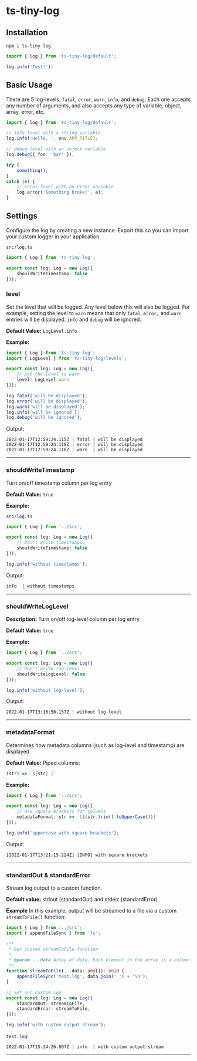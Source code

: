 # ts-tiny-log

## Installation

`npm i ts-tiny-log`

```typescript
import { log } from 'ts-tiny-log/default';

log.info('Test!');
```

## Basic Usage

There are 5 log-levels, `fatal`, `error`, `warn`, `info`, and `debug`. Each one accepts any number of arguments, and also accepts any type of variable, object, array, error, etc.

```typescript
import { log } from 'ts-tiny-log/default';

// info level with a string variable
log.info('Hello, ', env.APP_TITLE);

// debug level with an object variable
log.debug({ foo: 'bar' });

try {
	something();
}
catch (e) {
	// error level with an Error variable
	log.error('Something broke!', e);
}
```

## Settings

Configure the log by creating a new instance. Export this so you can import your custom logger in your application.

`src/log.ts`
```typescript
import { Log } from 'ts-tiny-log';

export const log: Log = new Log({
	shouldWriteTimestamp: false
}));
```

### level
Set the level that will be logged. Any level below this will also be logged. For example, setting the level to `warn` means that only `fatal`, `error,` and `warn` entries will be displayed. `info` and `debug` will be ignored.

**Default Value:** `LogLevel.info`

**Example:**

```typescript
import { Log } from 'ts-tiny-log';
import { LogLevel } from 'ts-tiny-log/levels';

export const log: Log = new Log({
	// Set the level to warn
	level: LogLevel.warn
}));

log.fatal('will be displayed');
log.error('will be displayed');
log.warn('will be displayed');
log.info('will be ignored');
log.debug('will be ignored');
```

Output:
```
2022-01-17T12:59:24.115Z | fatal | will be displayed
2022-01-17T12:59:24.118Z | error | will be displayed
2022-01-17T12:59:24.118Z | warn  | will be displayed
```

---

### shouldWriteTimestamp
Turn on/off timestamp column per log entry

**Default Value:** `true`

**Example:**

`src/log.ts`
```typescript
import { Log } from '../src';

export const log: Log = new Log({
	// Don't write timestamps
	shouldWriteTimestamp: false
}));

log.info('without timestamps');
```

Output:
```
info  | without timestamps
```

---

### shouldWriteLogLevel

**Description:**
Turn on/off log-level column per log entry

**Default Value:** `true`

**Example:**

```typescript
import { Log } from '../src';

export const log: Log = new Log({
	// Don't write log-level
	shouldWriteLogLevel: false
}));

log.info('without log-level');
```

Output:
```
2022-01-17T13:16:50.157Z | without log-level
```

---

### metadataFormat
Determines how metadata columns (such as log-level and timestamp) are displayed.

**Default Value:** Piped columns:
```typescript
(str) => `${str} |`
```

**Example:**

```typescript
import { Log } from '../src';

export const log: Log = new Log({
	// Use square brackets for columns
	metadataFormat: str => `[${str.trim().toUpperCase()}]`
}));

log.info('uppercase with square brackets');
```

Output:
```
[2022-01-17T13:21:15.224Z] [INFO] with square brackets
```

---

### standardOut & standardError
Stream log output to a custom function.

**Default value:** stdout (standardOut) and stderr (standardError)

**Example**
In this example, output will be streamed to a file via a custom `streamToFile()` function:

```typescript
import { Log } from '../src';
import { appendFileSync } from 'fs';

/**
 * Our custom streamToFile function
 * 
 * @param ...data Array of data. Each element in the array is a column of the line.
 */
function streamToFile(...data: any[]): void {
	appendFileSync('test.log', data.join(' ') + '\n');
}

// Set our custom Log
export const log: Log = new Log({
	standardOut: streamToFile,
	standardError: streamToFile,
}));

log.info('with custom output stream');
```

`test.log`:
```
2022-01-17T15:34:26.807Z | info  | with custom output stream
```

---
